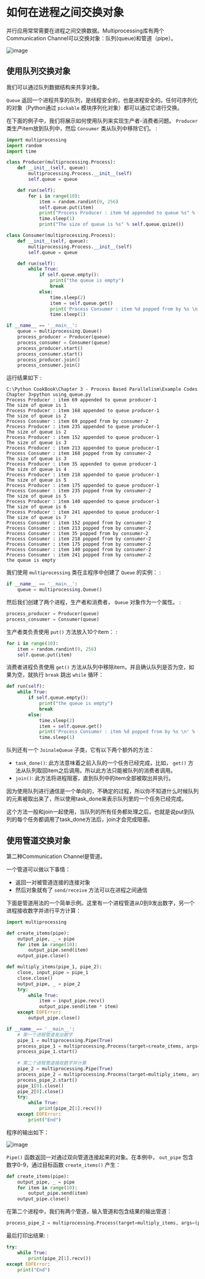 # 如何在进程之间交换对象

并行应用常常需要在进程之间交换数据。Multiprocessing库有两个Communication Channel可以交换对象：队列(queue)和管道（pipe）。

![image](https://i.loli.net/2021/06/01/cRxw3AJSGP7FeUC.png)

## 使用队列交换对象

我们可以通过队列数据结构来共享对象。

`Queue` 返回一个进程共享的队列，是线程安全的，也是进程安全的。任何可序列化的对象（Python通过 `pickable` 模块序列化对象）都可以通过它进行交换。

在下面的例子中，我们将展示如何使用队列来实现生产者-消费者问题。 `Producer` 类生产item放到队列中，然后 `Consumer` 类从队列中移除它们。 :

```python
import multiprocessing
import random
import time

class Producer(multiprocessing.Process):
    def __init__(self, queue):
        multiprocessing.Process.__init__(self)
        self.queue = queue

    def run(self):
        for i in range(10):
            item = random.randint(0, 256)
            self.queue.put(item)
            print("Process Producer : item %d appended to queue %s" % (item, self.name))
            time.sleep(1)
            print("The size of queue is %s" % self.queue.qsize())

class Consumer(multiprocessing.Process):
    def __init__(self, queue):
        multiprocessing.Process.__init__(self)
        self.queue = queue

    def run(self):
        while True:
            if self.queue.empty():
                print("the queue is empty")
                break
            else:
                time.sleep(2)
                item = self.queue.get()
                print('Process Consumer : item %d popped from by %s \n' % (item, self.name))
                time.sleep(1)

if __name__ == '__main__':
    queue = multiprocessing.Queue()
    process_producer = Producer(queue)
    process_consumer = Consumer(queue)
    process_producer.start()
    process_consumer.start()
    process_producer.join()
    process_consumer.join()
```

运行结果如下 :

    C:\Python CookBook\Chapter 3 - Process Based Parallelism\Example Codes
    Chapter 3>python using_queue.py
    Process Producer : item 69 appended to queue producer-1
    The size of queue is 1
    Process Producer : item 168 appended to queue producer-1
    The size of queue is 2
    Process Consumer : item 69 popped from by consumer-2
    Process Producer : item 235 appended to queue producer-1
    The size of queue is 2
    Process Producer : item 152 appended to queue producer-1
    The size of queue is 3
    Process Producer : item 213 appended to queue producer-1
    Process Consumer : item 168 popped from by consumer-2
    The size of queue is 3
    Process Producer : item 35 appended to queue producer-1
    The size of queue is 4
    Process Producer : item 218 appended to queue producer-1
    The size of queue is 5
    Process Producer : item 175 appended to queue producer-1
    Process Consumer : item 235 popped from by consumer-2
    The size of queue is 5
    Process Producer : item 140 appended to queue producer-1
    The size of queue is 6
    Process Producer : item 241 appended to queue producer-1
    The size of queue is 7
    Process Consumer : item 152 popped from by consumer-2
    Process Consumer : item 213 popped from by consumer-2
    Process Consumer : item 35 popped from by consumer-2
    Process Consumer : item 218 popped from by consumer-2
    Process Consumer : item 175 popped from by consumer-2
    Process Consumer : item 140 popped from by consumer-2
    Process Consumer : item 241 popped from by consumer-2
    the queue is empty

我们使用 `multiprocessing` 类在主程序中创建了 `Queue` 的实例： :

```python
if __name__ == '__main__':
    queue = multiprocessing.Queue()
```

然后我们创建了两个进程，生产者和消费者， `Queue` 对象作为一个属性。 :

```python
process_producer = Producer(queue)
process_consumer = Consumer(queue)
```

生产者类负责使用 `put()` 方法放入10个item： :

```python
for i in range(10):
    item = random.randint(0, 256)
    self.queue.put(item)
```

消费者进程负责使用 `get()` 方法从队列中移除item，并且确认队列是否为空，如果为空，就执行 `break` 跳出 `while` 循环：

```python
def run(self):
    while True:
        if self.queue.empty():
            print("the queue is empty")
            break
        else:
            time.sleep(2)
            item = self.queue.get()
            print('Process Consumer : item %d popped from by %s \n' % (item, self.name))
            time.sleep(1)
```

队列还有一个 `JoinaleQueue` 子类，它有以下两个额外的方法：

-   `task_done()`: 此方法意味着之前入队的一个任务已经完成，比如， `get()` 方法从队列取回item之后调用。所以此方法只能被队列的消费者调用。
-   `join()`: 此方法将进程阻塞，直到队列中的item全部被取出并执行。

因为使用队列进行通信是一个单向的，不确定的过程，所以你不知道什么时候队列的元素被取出来了，所以使用task_done来表示队列里的一个任务已经完成。

这个方法一般和join一起使用，当队列的所有任务都处理之后，也就是说put到队列的每个任务都调用了task_done方法后，join才会完成阻塞。

## 使用管道交换对象

第二种Communication Channel是管道。

一个管道可以做以下事情：

-   返回一对被管道连接的连接对象
-   然后对象就有了 `send/receive` 方法可以在进程之间通信

下面是管道用法的一个简单示例。这里有一个进程管道从0到9发出数字，另一个进程接收数字并进行平方计算：

```python
import multiprocessing

def create_items(pipe):
    output_pipe, _ = pipe
    for item in range(10):
        output_pipe.send(item)
    output_pipe.close()

def multiply_items(pipe_1, pipe_2):
    close, input_pipe = pipe_1
    close.close()
    output_pipe, _ = pipe_2
    try:
        while True:
            item = input_pipe.recv()
            output_pipe.send(item * item)
    except EOFError:
        output_pipe.close()

if __name__== '__main__':
    # 第一个进程管道发出数字
    pipe_1 = multiprocessing.Pipe(True)
    process_pipe_1 = multiprocessing.Process(target=create_items, args=(pipe_1,))
    process_pipe_1.start()
    
    # 第二个进程管道接收数字并计算
    pipe_2 = multiprocessing.Pipe(True)
    process_pipe_2 = multiprocessing.Process(target=multiply_items, args=(pipe_1, pipe_2,))
    process_pipe_2.start()
    pipe_1[0].close()
    pipe_2[0].close()
    try:
        while True:
            print(pipe_2[1].recv())
    except EOFError:
        print("End")
```

程序的输出如下：

![image](https://i.loli.net/2021/06/01/mFivIWTQVOhwDPy.png)

`Pipe()` 函数返回一对通过双向管道连接起来的对象。在本例中， `out_pipe` 包含数字0-9，通过目标函数 `create_items()` 产生：

```python
def create_items(pipe):
    output_pipe, _ = pipe
    for item in range(10):
        output_pipe.send(item)
    output_pipe.close()
```

在第二个进程中，我们有两个管道，输入管道和包含结果的输出管道：

```python
process_pipe_2 = multiprocessing.Process(target=multiply_items, args=(pipe_1, pipe_2,))
```

最后打印出结果: :

```python
try:
    while True:
        print(pipe_2[1].recv())
except EOFError:
    print("End")
```
